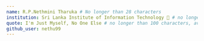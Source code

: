 ```yaml
---
name: R.P.Nethmini Tharuka # No longer than 28 characters
institution: Sri Lanka Institute of Information Technology 🚩 # no longer than 58 characters
quote: I'm Just Myself, No One Else # no longer than 100 characters, avoid using quotes(") to guarantee the format remains the same.
github_user: nethu99
---
```

